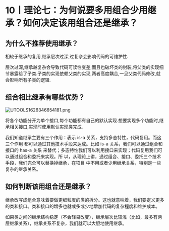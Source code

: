 # 10丨理论七：为何说要多用组合少用继承？如何决定该用组合还是继承？

## 为什么不推荐使用继承？

相较于继承的复用,继承层次过深,过复杂会影响代码的可维护性.

层次过深,继承越复杂会导致代码可读性变差;而且也破坏类的封装,将父类的实现细节暴露给了子类.子类的实现依赖父类的实现,两者高度耦合,一旦父类代码修改,就会影响所有子类的逻辑.

## 组合相比继承有哪些优势？

![UTOOLS1626346654181.png](https://img01.sogoucdn.com/app/a/100520146/2d0a9b105f82580094eb4a2c4c5a5680)

将各个功能分开为单个接口,每个功能都有自己的默认实现.想要实现多个功能时,继承相关接口,实现时使用默认实现类完成.

我们知道继承主要有三个作用：表示 is-a 关系，支持多态特性，代码复用。而这三个作用
都可以通过其他技术手段来达成。比如 is-a 关系，我们可以通过组合和接口的 has-a 关系
来替代；多态特性我们可以利用接口来实现；代码复用我们可以通过组合和委托来实现。所
以，从理论上讲，通过组合、接口、委托三个技术手段，我们完全可以替换掉继承，在项目
中不用或者少用继承关系，特别是一些复杂的继承关系。

## 如何判断该用组合还是继承？

继承改写成组合意味着要做更细粒度的类的拆分。这也就意味着，我们要定义更多的类和接口。类和接口的增多也就或多或少地增加代码的复杂程度和维护成本。

如果类之间的继承结构稳定（不会轻易改变），继承层次比较浅（比如，最多有两层继承关系），继承关系不复杂，我们就可以大胆地使用继承。





